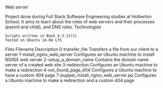 Web server

Project done during Full Stack Software Engineering studies at Holberton School. It aims to learn about the roles of web servers and their processes (parent and child), and DNS roles.
Technologies

    Scripts written in Bash 4.3.11(1)
    Tested on Ubuntu 14.04 LTS

Files
Filename 	Description
0-transfer_file 	Transfers a file from our client to a server
1-install_nginx_web_server 	Configures an Ubuntu machine to install NGINX web server
2-setup_a_domain_name 	Contains the domain name server of a created web site
3-redirection 	Configures an Ubuntu machine to make a redirection
4-not_found_page_404 	Configures a Ubuntu machine to have a custom 404 page
7-puppet_install_nginx_web_server.pp 	Configures a Ubuntu machine to make a redirection and a custom 404 page
